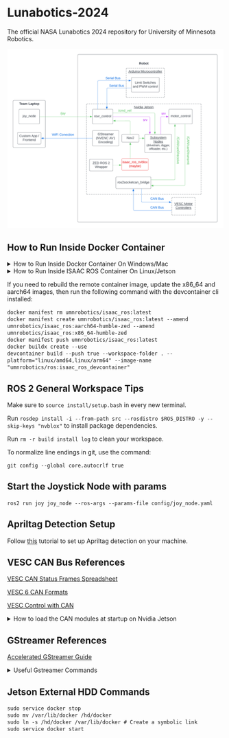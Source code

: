 # Lunabotics-2024

The official NASA Lunabotics 2024 repository for University of Minnesota Robotics.

![Control-Flow Diagram](assets/NASA-Lunabotics-Software-Diagram.png)

## How to Run Inside Docker Container

<details>
<summary>How to Run Inside Docker Container On Windows/Mac</summary>
<br>
Open vscode then press ctrl+shift+p and type "Clone Repository in Container Volume". Select "Dev Containers: Clone Repository in Container Volume" and then select "Clone a repository from GitHub in a Container Volume". Search for and select our Lunabotics-2024 repository.
<br><br>

After opening the container, run the following commands in the terminal:
```
source /opt/ros/humble/setup.bash
colcon build --symlink-install
source install/setup.bash
```

If your machine does not have an Nvidia GPU, build using a command like this instead: (select the packages you want)

```
colcon build --symlink-install --packages-select rovr_control motor_control drivetrain conveyor rovr_interfaces ros2socketcan_bridge
```
</details>

<details>
<summary>How to Run Inside ISAAC ROS Container On Linux/Jetson</summary>
<br>
First, do the following before running run_dev.sh:

```
printf "CONFIG_IMAGE_KEY=ros2_humble.user.zed.realsense.umn \n" > ~/Lunabotics-2024/src/isaac_ros/isaac_ros_common/scripts/.isaac_ros_common-config
``` 
Then run this command:

```
cd ~/Lunabotics-2024/src/isaac_ros/isaac_ros_common/docker
../scripts/run_dev.sh ~/Lunabotics-2024
```
It is also worth noting that the docker buildkit doesn't respect Nvidia runtime for building which is needed for zed, so if you setup a new jetson you will need to do one of the following (https://github.com/NVIDIA-ISAAC-ROS/isaac_ros_common/issues/98#issuecomment-1777711989)
</details>

If you need to rebuild the remote container image, update the x86_64 and aarch64 images, then run the following command with the devcontainer cli installed:
```
docker manifest rm umnrobotics/isaac_ros:latest
docker manifest create umnrobotics/isaac_ros:latest --amend umnrobotics/isaac_ros:aarch64-humble-zed --amend umnrobotics/isaac_ros:x86_64-humble-zed
docker manifest push umnrobotics/isaac_ros:latest
docker buildx create --use
devcontainer build --push true --workspace-folder . --platform="linux/amd64,linux/arm64" --image-name "umnrobotics/ros:isaac_ros_devcontainer"
```

## ROS 2 General Workspace Tips

Make sure to `source install/setup.bash` in every new terminal.

Run `rosdep install -i --from-path src --rosdistro $ROS_DISTRO -y --skip-keys "nvblox"` to install package dependencies.

Run `rm -r build install log` to clean your workspace.

To normalize line endings in git, use the command:
```
git config --global core.autocrlf true
```

## Start the Joystick Node with params

```
ros2 run joy joy_node --ros-args --params-file config/joy_node.yaml
```

## Apriltag Detection Setup

Follow [this](https://github.com/NVIDIA-ISAAC-ROS/isaac_ros_apriltag/blob/main/docs/tutorial-usb-cam.md) tutorial to set up Apriltag detection on your machine.

## VESC CAN Bus References

[VESC CAN Status Frames Spreadsheet](https://github.com/codermonkey42/VESC_CAN)

[VESC 6 CAN Formats](https://vesc-project.com/sites/default/files/imce/u15301/VESC6_CAN_CommandsTelemetry.pdf)

[VESC Control with CAN](https://dongilc.gitbook.io/openrobot-inc/tutorials/control-with-can)

<details>
<summary>How to load the CAN modules at startup on Nvidia Jetson</summary>
<br>
1: Put the following in a .conf file in /modules-load.d/

```
#Setting up the CAN bus 
can
can_raw
mttcan
#eof
```

2: Find the file /etc/modprobe.d/denylist-mttcan.conf and either delete it or comment out the one line in it (The filename might be .../blacklist-mttcan.conf)

3: Make a script called "can_startup.sh" in the root directory for the system, with the following contents:
```
#! /usr/bin/sh

sudo ip link set can0 up type can bitrate 500000
sudo ip link set can1 up type can bitrate 500000
```

4: Run the command "sudo crontab -e" and put this line in the file that appears:

```
@reboot sleep 5 && echo 'robot' | sudo -S sh /
can_startup.sh 2>&1 | logger -t mycmd
```

And that should work. If it doesn't and you need to read the output of the crontab, use this command:

```
sudo grep 'mycmd' /var/log/syslog
```
</details>

## GStreamer References

[Accelerated GStreamer Guide](https://docs.nvidia.com/jetson/archives/r35.2.1/DeveloperGuide/text/SD/Multimedia/AcceleratedGstreamer.html)

<details>
<summary>Useful Gstreamer Commands</summary>
<br>
Start Gstreamer AV1 Encoding (On Nvidia Jetson AGX Orin): 

```
gst-launch-1.0 v4l2src device=/dev/video0 ! "video/x-raw,width=640,height=480,framerate=15/1" ! nvvidconv ! "video/x-raw(memory:NVMM),format=NV12" ! nvv4l2av1enc bitrate=200000 ! "video/x-av1" ! udpsink host=127.0.0.1 port=5000
```

Start Gstreamer AV1 Decoding (On Nvidia Jetson AGX Orin): 

```
gst-launch-1.0 udpsrc port=5000 ! "video/x-av1,width=640,height=480,framerate=15/1" ! queue ! nvv4l2decoder ! nv3dsink
```

Start Gstreamer AV1 Decoding (On Ubuntu Laptop w/ Docker runtime need nvcr login): 

```
xhost +
docker run -it --rm --net=host --gpus all -e DISPLAY=$DISPLAY --device /dev/snd -v /tmp/.X11-unix/:/tmp/.X11-unix nvcr.io/nvidia/deepstream:6.3-triton-multiarch 
gst-launch-1.0 udpsrc port=5000 ! "video/x-av1,width=640,height=480,framerate=15/1" ! queue ! nvv4l2decoder ! nveglglessink
```

Start Gstreamer H.264 Encoding (On Nvidia Jetson Orin Nano): 

```
gst-launch-1.0 v4l2src device=/dev/video0 ! "video/x-raw,width=640,height=480,framerate=15/1" ! nvvidconv ! "video/x-raw,format=I420" ! x264enc bitrate=300 tune=zerolatency speed-preset=ultrafast ! "video/x-h264,stream-format=byte-stream" ! h264parse ! rtph264pay ! udpsink host=127.0.0.1 port=5000
```

Start Gstreamer H.264 Decoding (On Nvidia Jetson Orin Nano): 

```
gst-launch-1.0 udpsrc port=5000 ! "application/x-rtp,payload=96" ! rtph264depay ! h264parse ! avdec_h264 ! nvvidconv ! xvimagesink
```

Start Gstreamer H.264 Decoding (On Ubuntu Laptop): 

```
gst-launch-1.0 udpsrc port=5000 ! application/x-rtp, encoding-name=H264, payload=96 ! rtph264depay ! h264parse ! nvh264dec ! videoflip method=vertical-flip ! xvimagesink sync=false
```

(Change the /dev/video device to add more webcams, and the port number to stream multiple webcams at once)
</details>

## Jetson External HDD Commands

```
sudo service docker stop
sudo mv /var/lib/docker /hd/docker
sudo ln -s /hd/docker /var/lib/docker # Create a symbolic link
sudo service docker start
```
